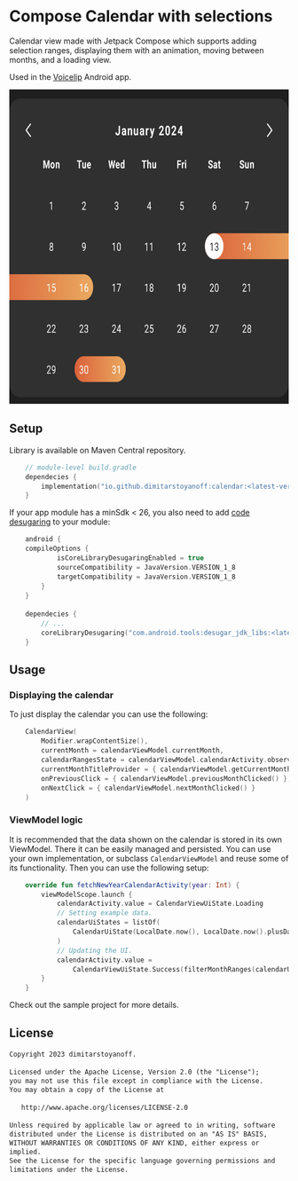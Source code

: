 # Compose Calendar with selections

Calendar view made with Jetpack Compose which supports adding selection ranges, displaying them with an animation, moving between months, and a loading view.

Used in the [Voicelip](https://play.google.com/store/apps/details?id=com.voicelip) Android app.

<img src='preview.jpg' width='700' height='567'>
<!-- ![image](preview.jpg) -->

## Setup
Library is available on Maven Central repository.
```kotlin
    // module-level build.gradle
    dependecies {
        implementation("io.github.dimitarstoyanoff:calendar:<latest-version>")
    }
```

If your app module has a minSdk < 26, you also need to add [code desugaring](https://developer.android.com/studio/write/java8-support) to your module:

```kotlin
    android {
    compileOptions {
            isCoreLibraryDesugaringEnabled = true
            sourceCompatibility = JavaVersion.VERSION_1_8
            targetCompatibility = JavaVersion.VERSION_1_8
        }
    }

    dependecies {
        // ...
        coreLibraryDesugaring("com.android.tools:desugar_jdk_libs:<latest-version>")
    }
```

## Usage

### Displaying the calendar

To just display the calendar you can use the following:

```kotlin
    CalendarView(
        Modifier.wrapContentSize(),
        currentMonth = calendarViewModel.currentMonth,
        calendarRangesState = calendarViewModel.calendarActivity.observeAsState(),
        currentMonthTitleProvider = { calendarViewModel.getCurrentMonthTitle() },
        onPreviousClick = { calendarViewModel.previousMonthClicked() },
        onNextClick = { calendarViewModel.nextMonthClicked() }
    )
```

### ViewModel logic

It is recommended that the data shown on the calendar is stored in its own ViewModel. There it can be easily managed and persisted. You can use your own implementation, or subclass `CalendarViewModel` and reuse some of its functionality. Then you can use the following setup:

```kotlin
    override fun fetchNewYearCalendarActivity(year: Int) {
        viewModelScope.launch {
            calendarActivity.value = CalendarViewUiState.Loading
            // Setting example data.
            calendarUiStates = listOf(
                CalendarUiState(LocalDate.now(), LocalDate.now().plusDays(3))
            )
            // Updating the UI.
            calendarActivity.value = 
                CalendarViewUiState.Success(filterMonthRanges(calendarUiStates, currentMonth.value.yearMonth))
        }
    }
```

Check out the sample project for more details.

## License

    Copyright 2023 dimitarstoyanoff.

    Licensed under the Apache License, Version 2.0 (the "License");
    you may not use this file except in compliance with the License.
    You may obtain a copy of the License at

       http://www.apache.org/licenses/LICENSE-2.0

    Unless required by applicable law or agreed to in writing, software
    distributed under the License is distributed on an "AS IS" BASIS,
    WITHOUT WARRANTIES OR CONDITIONS OF ANY KIND, either express or implied.
    See the License for the specific language governing permissions and
    limitations under the License.
